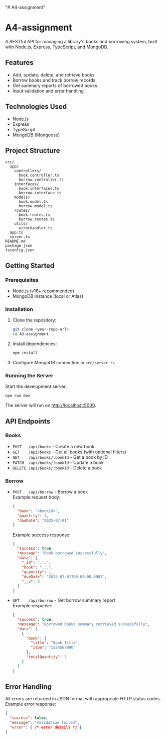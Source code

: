 "# A4-assignment" 
# A4-assignment

A RESTful API for managing a library's books and borrowing system, built with Node.js, Express, TypeScript, and MongoDB.

## Features

- Add, update, delete, and retrieve books
- Borrow books and track borrow records
- Get summary reports of borrowed books
- Input validation and error handling

## Technologies Used

- Node.js
- Express
- TypeScript
- MongoDB (Mongoose)

## Project Structure

```
src/
  app/
    controllers/
      book.controller.ts
      borrow.controller.ts
    interfaces/
      book.interfaces.ts
      borrow.interface.ts
    models/
      book.model.ts
      borrow.model.ts
    routes/
      book.routes.ts
      borrow.routes.ts
    utils/
      errorHandler.ts
  app.ts
  server.ts
README.md
package.json
tsconfig.json
```

## Getting Started

### Prerequisites

- Node.js (v16+ recommended)
- MongoDB instance (local or Atlas)

### Installation

1. Clone the repository:
   ```sh
   git clone <your-repo-url>
   cd A3-assignment
   ```

2. Install dependencies:
   ```sh
   npm install
   ```

3. Configure MongoDB connection in `src/server.ts`.

### Running the Server

Start the development server:
```sh
npm run dev
```

The server will run on [http://localhost:5000](http://localhost:5000).

## API Endpoints

### Books

- `POST   /api/books`         - Create a new book
- `GET    /api/books`         - Get all books (with optional filters)
- `GET    /api/books/:bookId` - Get a book by ID
- `PATCH  /api/books/:bookId` - Update a book
- `DELETE /api/books/:bookId` - Delete a book

### Borrow

- `POST   /api/borrow`        - Borrow a book  
  Example request body:
  ```json
  {
    "book": "<bookId>",
    "quantity": 1,
    "dueDate": "2025-07-01"
  }
  ```
  Example success response:
  ```json
  {
    "success": true,
    "message": "Book borrowed successfully",
    "data": {
      "_id": "...",
      "book": "...",
      "quantity": 1,
      "dueDate": "2025-07-01T00:00:00.000Z",
      "__v": 0
    }
  }
  ```

- `GET    /api/borrow`        - Get borrow summary report  
  Example response:
  ```json
  {
    "success": true,
    "message": "Borrowed books summary retrieved successfully",
    "data": [
      {
        "book": {
          "title": "Book Title",
          "isbn": "1234567890"
        },
        "totalQuantity": 3
      }
    ]
  }
  ```

## Error Handling

All errors are returned in JSON format with appropriate HTTP status codes.  
Example error response:
```json
{
  "success": false,
  "message": "Validation failed",
  "error": { /* error details */ }
}
```

